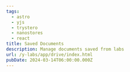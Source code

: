 ```yaml
---
tags:
  - astro
  - yjs
  - trystero
  - nanostores
  - react
title: Saved Documents
description: Manage documents saved from labs
url: /y-labs/app/drive/index.html
pubDate: 2024-03-14T06:00:00.000Z
---
```

